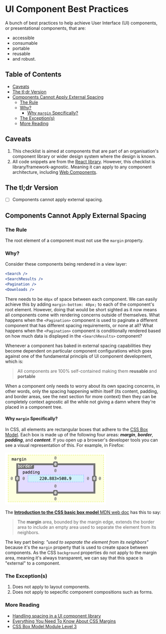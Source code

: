 # UI Component Best Practices <!-- omit in toc -->

A bunch of best practices to help achieve User Interface (UI) components, or
presentational components, that are:

- accessible
- consumable
- portable
- reusable
- and robust.

## Table of Contents <!-- omit in toc -->

- [Caveats](#caveats)
- [The tl;dr Version](#the-tldr-version)
- [Components Cannot Apply External Spacing](#components-cannot-apply-external-spacing)
  - [The Rule](#the-rule)
  - [Why?](#why)
    - [Why `margin` Specifically?](#why-margin-specifically)
  - [The Exception(s)](#the-exceptions)
  - [More Reading](#more-reading)

## Caveats

1. This checklist is aimed at components that are part of an organisation's
   component library or wider design system where the design is known.
2. All code snippets are from the [React library](https://reactjs.org/).
   However, this checklist is library/framework-agnostic. Meaning it can apply
   to any component architecture, including [Web
   Components](https://developer.mozilla.org/en-US/docs/Web/Web_Components).

## The tl;dr Version

- [ ] Components cannot apply external spacing.

## Components Cannot Apply External Spacing

### The Rule

The root element of a component must not use the `margin` property.

### Why?

Consider these components being rendered in a view layer:

```jsx
<Search />
<SearchResults />
<Pagination />
<Downloads />
```

There needs to be `40px` of space between each component. We can easily achieve
this by adding `margin-bottom: 40px;` to each of the component's root element.
However, doing that would be short sighted as it now means all
components come with rendering concerns outside of themselves. What happens when
the `<Pagination>` component is used to paginate a different component that has
different spacing requirements, or none at all? What happens when the
`<Pagination>` component is conditionally rendered based on how much data is
displayed in the `<SearchResults>` component?

Whenever a component has baked in external spacing capabilities they become dependent on particular
component configurations which goes against one of the fundamental principls of
UI component development, which is:

> All components are 100% self-contained making them **reusable** and **portable**

When a component only needs to worry about its own spacing concerns, in other
words, only the spacing happening within itself (its content, padding, and border areas, see the
next section for more context) then they can be completely context agnostic all
the while not giving a damn where they're placed in a component tree.

#### Why `margin` Specifically?

In CSS, all elements are rectangular boxes that adhere to the [CSS Box
Model](https://www.w3.org/TR/css-box-3/#box-model). Each box is made up of the
following four areas: **_margin_**, **_border_**, **_padding_**, and
**_content_**. If you open up a browser's developer tools you can see a visual
representation of this. For example, in Firefox:

<img src="images/Firefox&#32;dev&#32;tools&#32;box&#32;model.png" width="326" />

The [**Introduction to the CSS basic box model** MDN web
doc](https://developer.mozilla.org/en-US/docs/Web/CSS/CSS_Box_Model/Introduction_to_the_CSS_box_model)
has this to say:

>The **margin** area, bounded by the margin edge, extends the border area to
include an empty area used to separate the element from its neighbors.

The key part being: _"used to separate the element from its neighbors"_ because
it's the `margin` property that is used to create space between components. As
the CSS `background` properties do not apply to the margin area, meaning it's
always transparent, we can say that this space is "external" to a component.

### The Exception(s)

1. Does not apply to layout components.
2. Does not apply to sepecific component compositions such as forms.

### More Reading

- [Handling spacing in a UI component
  library](https://medium.com/fed-or-dead/handling-spacing-in-a-ui-component-library-70f3b22ec89)
- [Everything You Need To Know About CSS
  Margins](https://www.smashingmagazine.com/2019/07/margins-in-css/)
- [CSS Box Model Module Level 3](https://www.w3.org/TR/css-box-3/)
